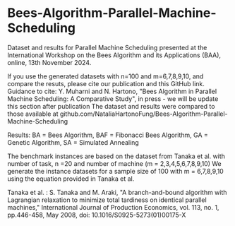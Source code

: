 # Bees-Algorithm-Parallel-Machine-Scheduling
Dataset and results for Parallel Machine Scheduling
presented at the International Workshop on the Bees Algorithm and its Applications (BAA), online, 13th November 2024. 

If you use the generated datasets with n=100 and m=6,7,8,9,10, and compare the resuts, please cite our publication and this GitHub link. 
Guidance to cite:
Y. Muharni and N. Hartono, "Bees Algorithm in Parallel Machine Scheduling: A Comparative Study", in press - we will be update this section after publication
The dataset and results were compared to those available at github.com/NataliaHartonoFung/Bees-Algorithm-Parallel-Machine-Scheduling

Results: BA = Bees Algorithm, BAF = Fibonacci Bees Algorithm, GA = Genetic Algorithm, SA = Simulated Annealing

The benchmark instances are based on the dataset from Tanaka et al. with number of task, n =20 and number of machine (m = 2,3,4,5,6,7,8,9,10)
We generate the instance datasets for a sample size of 100 with m = 6,7,8,9,10 using the equation provided in Tanaka et al.
  
Tanaka et al. : S. Tanaka and M. Araki, "A branch-and-bound algorithm with Lagrangian relaxation to minimize total tardiness on identical parallel machines," International Journal of Production Economics, vol. 113, no. 1, pp.446-458, May 2008, doi: 10.1016/S0925-5273(01)00175-X
  

